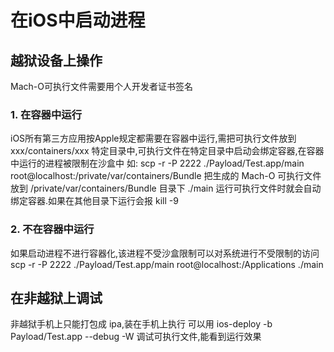 # 在iOS中启动进程

## 越狱设备上操作
Mach-O可执行文件需要用个人开发者证书签名
### 1. 在容器中运行
iOS所有第三方应用按Apple规定都需要在容器中运行,需把可执行文件放到 xxx/containers/xxx 特定目录中,可执行文件在特定目录中启动会绑定容器,在容器中运行的进程被限制在沙盒中
如:
scp -r -P 2222 ./Payload/Test.app/main root@localhost:/private/var/containers/Bundle
把生成的 Mach-O 可执行文件放到 /private/var/containers/Bundle 目录下
./main
运行可执行文件时就会自动绑定容器.如果在其他目录下运行会报 kill -9
### 2. 不在容器中运行
如果启动进程不进行容器化,该进程不受沙盒限制可以对系统进行不受限制的访问
scp -r -P 2222 ./Payload/Test.app/main root@localhost:/Applications
./main

## 在非越狱上调试
非越狱手机上只能打包成 ipa,装在手机上执行
可以用
ios-deploy -b Payload/Test.app --debug -W
调试可执行文件,能看到运行效果
